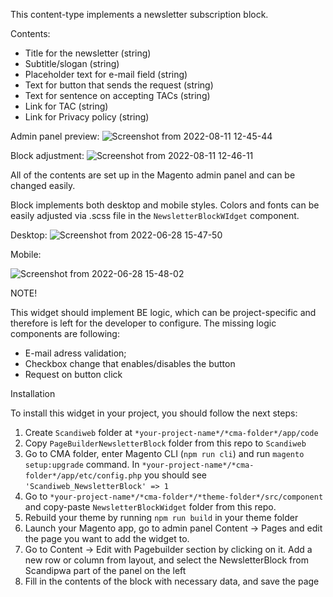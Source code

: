 This content-type implements a newsletter subscription block.

Contents:
-	Title for the newsletter (string)
-	Subtitle/slogan (string)
-	Placeholder text for e-mail field (string)
-	Text for button that sends the request (string)
-	Text for sentence on accepting TACs (string)
-	Link for TAC (string)
-	Link for Privacy policy (string)

Admin panel preview:
![Screenshot from 2022-08-11 12-45-44](https://user-images.githubusercontent.com/102791059/184107298-b6c8ae4c-d398-412e-9d4b-841d2044b84b.png)

Block adjustment:
![Screenshot from 2022-08-11 12-46-11](https://user-images.githubusercontent.com/102791059/184107339-898a02b2-469c-40fa-9b25-36b9748fdcf7.png)



All of the contents are set up in the Magento admin panel and can be changed easily.

Block implements both desktop and mobile styles. Colors and fonts can be easily adjusted via .scss file in the `NewsletterBlockWIdget` component.

Desktop:
![Screenshot from 2022-06-28 15-47-50](https://user-images.githubusercontent.com/102791059/179862406-c95fdabe-d283-48cf-836a-f1ddbb5d26c6.png)

Mobile:

![Screenshot from 2022-06-28 15-48-02](https://user-images.githubusercontent.com/102791059/179862403-b7b3c775-3b98-450e-b488-6069d9c46cfb.png)



NOTE!

This widget should implement BE logic, which can be project-specific and therefore is left for the developer to configure. The missing logic components are following: 
-	E-mail adress validation;
-	Checkbox change that enables/disables the button
-	Request on button click

Installation

To install this widget in your project, you should follow the next steps:
1)	Create `Scandiweb` folder at `*your-project-name*/*cma-folder*/app/code`
2)	Copy `PageBuilderNewsletterBlock` folder from this repo to `Scandiweb`
3)	Go to CMA folder, enter Magento CLI (`npm run cli`) and run `magento setup:upgrade` command. In `*your-project-name*/*cma-folder*/app/etc/config.php` you should see `'Scandiweb_NewsletterBlock' => 1`
4)	Go to `*your-project-name*/*cma-folder*/*theme-folder*/src/component` and copy-paste `NewsletterBlockWidget` folder from this repo.
5)	Rebuild your theme by running `npm run build` in your theme folder
6)	Launch your Magento app, go to admin panel Content -> Pages and edit the page you want to add the widget to.
7)	Go to Content -> Edit with Pagebuilder section by clicking on it. Add a new row or column from layout, and select the NewsletterBlock from Scandipwa part of the panel on the left
8) Fill in the contents of the block with necessary data, and save the page

